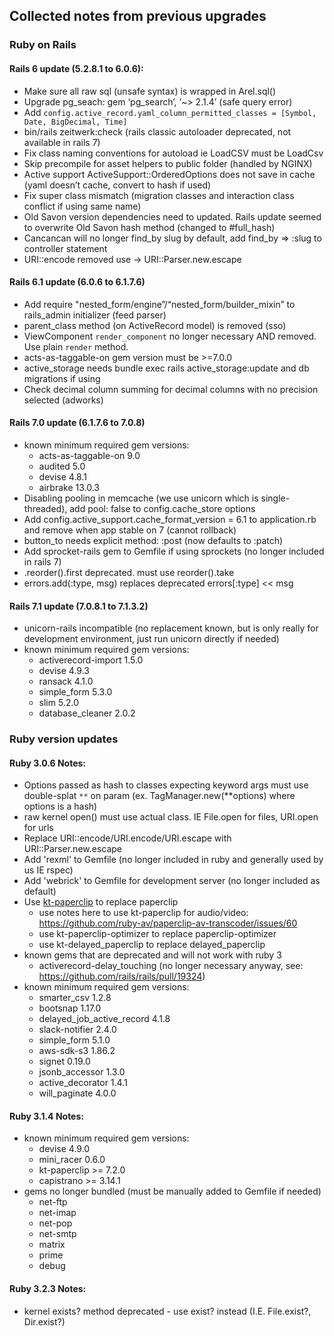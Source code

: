 ## Collected notes from previous upgrades

### Ruby on Rails

#### Rails 6 update (5.2.8.1 to 6.0.6):
- Make sure all raw sql (unsafe syntax) is wrapped in Arel.sql()
- Upgrade pg_seach: gem ‘pg_search’, ‘~> 2.1.4’ (safe query error)
- Add `config.active_record.yaml_column_permitted_classes = [Symbol, Date, BigDecimal, Time]`
- bin/rails zeitwerk:check (rails classic autoloader deprecated, not available in rails 7)
- Fix class naming conventions for autoload ie LoadCSV must be LoadCsv
- Skip precompile for asset helpers to public folder (handled by NGINX)
- Active support ActiveSupport::OrderedOptions does not save in cache (yaml doesn’t cache, convert to hash if used)
- Fix super class mismatch (migration classes and interaction class conflict if using same name)
- Old Savon version dependencies need to updated. Rails update seemed to overwrite Old Savon hash method (changed to #full_hash)
- Cancancan will no longer find_by slug by default, add find_by => :slug to controller statement
- URI::encode removed use -> URI::Parser.new.escape

#### Rails 6.1 update (6.0.6 to 6.1.7.6)
- Add require "nested_form/engine”/“nested_form/builder_mixin” to rails_admin initializer (feed parser)
- parent_class method (on ActiveRecord model) is removed (sso)
- ViewComponent ```render_component``` no longer necessary AND removed. Use plain ```render``` method.
- acts-as-taggable-on gem version must be >=7.0.0
- active_storage needs bundle exec rails active_storage:update and db migrations if using
- Check decimal column summing for decimal columns with no precision selected (adworks)

#### Rails 7.0 update (6.1.7.6 to 7.0.8)
- known minimum required gem versions:
  - acts-as-taggable-on 9.0
  - audited 5.0
  - devise 4.8.1
  - airbrake 13.0.3
- Disabling pooling in memcache (we use unicorn which is single-threaded), add pool: false to config.cache_store options
- Add config.active_support.cache_format_version = 6.1 to application.rb and remove when app stable on 7 (cannot rollback)
- button_to needs explicit method: :post (now defaults to :patch)
- Add sprocket-rails gem to Gemfile if using sprockets (no longer included in rails 7)
- .reorder().first deprecated. must use reorder().take
- errors.add(:type, msg) replaces deprecated errors[:type] << msg

#### Rails 7.1 update (7.0.8.1 to 7.1.3.2)
- unicorn-rails incompatible (no replacement known, but is only really for development environment, just run unicorn directly if needed)
- known minimum required gem versions:
  - activerecord-import 1.5.0
  - devise 4.9.3
  - ransack 4.1.0
  - simple_form 5.3.0
  - slim 5.2.0
  - database_cleaner 2.0.2

### Ruby version updates

#### Ruby 3.0.6 Notes:
  - Options passed as hash to classes expecting keyword args must use double-splat ```**``` on param (ex. TagManager.new(**options) where options is a hash)
  - raw kernel open() must use actual class. IE File.open for files, URI.open for urls
  - Replace URI::encode/URI.encode/URI.escape with URI::Parser.new.escape
  - Add 'rexml' to Gemfile (no longer included in ruby and generally used by us IE rspec)
  - Add 'webrick' to Gemfile for development server (no longer included as default)
  - Use [kt-paperclip](https://github.com/kreeti/kt-paperclip) to replace paperclip
    - use notes here to use kt-paperclip for audio/video: https://github.com/ruby-av/paperclip-av-transcoder/issues/60
    - use kt-paperclip-optimizer to replace paperclip-optimizer
    - use kt-delayed_paperclip to replace delayed_paperclip
  - known gems that are deprecated and will not work with ruby 3
    - activerecord-delay_touching (no longer necessary anyway, see: https://github.com/rails/rails/pull/19324)
  - known minimum required gem versions:
    - smarter_csv 1.2.8
    - bootsnap 1.17.0
    - delayed_job_active_record 4.1.8
    - slack-notifier 2.4.0
    - simple_form 5.1.0
    - aws-sdk-s3 1.86.2
    - signet 0.19.0
    - jsonb_accessor 1.3.0
    - active_decorator 1.4.1
    - will_paginate 4.0.0

#### Ruby 3.1.4 Notes:
  - known minimum required gem versions:
    - devise 4.9.0
    - mini_racer 0.6.0
    - kt-paperclip >= 7.2.0
    - capistrano >= 3.14.1
  - gems no longer bundled (must be manually added to Gemfile if needed)
    - net-ftp
    - net-imap
    - net-pop
    - net-smtp
    - matrix
    - prime
    - debug

#### Ruby 3.2.3 Notes:
  - kernel exists? method deprecated - use exist? instead (I.E. File.exist?, Dir.exist?)
